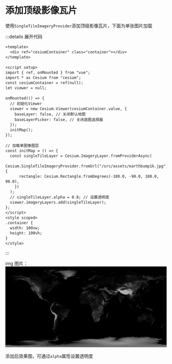 # 添加顶级影像瓦片

使用`SingleTileImageryProvider`添加顶级影像瓦片，下面为单张图片加载

:::details 展开代码

```vue
<template>
  <div ref="cesiumContainer" class="container"></div>
</template>

<script setup>
import { ref, onMounted } from "vue";
import * as Cesium from "cesium";
const cesiumContainer = ref(null);
let viewer = null;

onMounted(() => {
  // 初始化Viewer
  viewer = new Cesium.Viewer(cesiumContainer.value, {
    baseLayer: false, // 关闭默认地图
    baseLayerPicker: false, // 关闭底图选择器
  });
  initMap();
});

// 加载单图像图层
const initMap = () => {
  const singleTileLayer = Cesium.ImageryLayer.fromProviderAsync(
    Cesium.SingleTileImageryProvider.fromUrl("/src/assets/earthbump1k.jpg", {
      rectangle: Cesium.Rectangle.fromDegrees(-180.0, -90.0, 180.0, 90.0),
    })
  );
  // singleTileLayer.alpha = 0.8; // 设置透明度
  viewer.imageryLayers.add(singleTileLayer);
};
</script>
<style scoped>
.container {
  width: 100vw;
  height: 100vh;
}
</style>
```

:::

img 图片：
![原图](../../Aassets/Basics/earthbump1k.jpg)

添加后效果图，可通过`alpha`属性设置透明度

<Demo />
<script setup>
import Demo from '@/Components/基础/05_顶级影像.vue'
</script>

<!-- ![效果图](../../Aassets/Basics/SingleTileImageryProvider.png) -->
